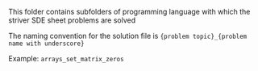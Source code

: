 This folder contains subfolders of programming language with which the striver SDE sheet problems are solved

The naming convention for the solution file is `{problem topic}_{problem name with underscore}`

Example: `arrays_set_matrix_zeros`
